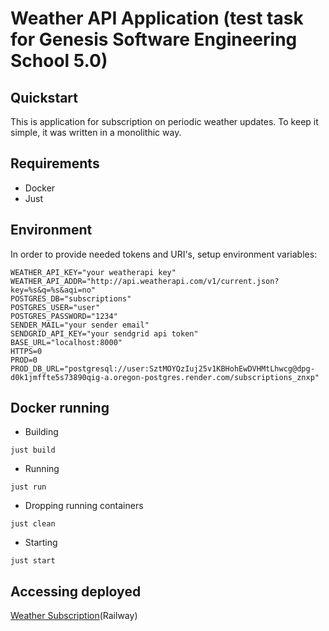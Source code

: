 # Weather API Application (test task for Genesis Software Engineering School 5.0)

## Quickstart

This is application for subscription on periodic weather updates. To keep it simple, it was written in a monolithic way.

## Requirements
- Docker
- Just

## Environment

In order to provide needed tokens and URI's, setup environment variables:
```env
WEATHER_API_KEY="your weatherapi key"
WEATHER_API_ADDR="http://api.weatherapi.com/v1/current.json?key=%s&q=%s&aqi=no"
POSTGRES_DB="subscriptions"
POSTGRES_USER="user"
POSTGRES_PASSWORD="1234"
SENDER_MAIL="your sender email"
SENDGRID_API_KEY="your sendgrid api token"
BASE_URL="localhost:8000"
HTTPS=0
PROD=0
PROD_DB_URL="postgresql://user:SztMOYQzIuj25v1KBHohEwDVHMtLhwcg@dpg-d0k1jmffte5s73890qig-a.oregon-postgres.render.com/subscriptions_znxp"
```

## Docker running

- Building
```console
just build
```

- Running
```console
just run
```

- Dropping running containers
```console
just clean
```

- Starting
```console
just start
```

## Accessing deployed
[Weather Subscription](https://genesiscasestudy-production.up.railway.app/)(Railway) 
